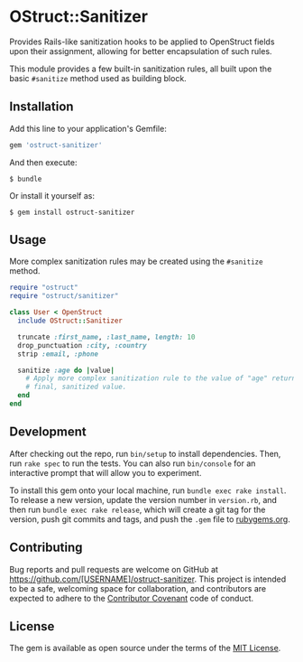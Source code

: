 # OStruct::Sanitizer

Provides Rails-like sanitization hooks to be applied to OpenStruct fields upon their assignment, allowing for better encapsulation of such rules.

This module provides a few built-in sanitization rules, all built upon the basic `#sanitize` method used as building block.

## Installation

Add this line to your application's Gemfile:

```ruby
gem 'ostruct-sanitizer'
```

And then execute:

    $ bundle

Or install it yourself as:

    $ gem install ostruct-sanitizer

## Usage

More complex sanitization rules may be created using the `#sanitize` method.

```ruby
require "ostruct"
require "ostruct/sanitizer"

class User < OpenStruct
  include OStruct::Sanitizer

  truncate :first_name, :last_name, length: 10
  drop_punctuation :city, :country
  strip :email, :phone

  sanitize :age do |value|
    # Apply more complex sanitization rule to the value of "age" returning the
    # final, sanitized value.
  end
end
```

## Development

After checking out the repo, run `bin/setup` to install dependencies. Then, run `rake spec` to run the tests. You can also run `bin/console` for an interactive prompt that will allow you to experiment.

To install this gem onto your local machine, run `bundle exec rake install`. To release a new version, update the version number in `version.rb`, and then run `bundle exec rake release`, which will create a git tag for the version, push git commits and tags, and push the `.gem` file to [rubygems.org](https://rubygems.org).

## Contributing

Bug reports and pull requests are welcome on GitHub at https://github.com/[USERNAME]/ostruct-sanitizer. This project is intended to be a safe, welcoming space for collaboration, and contributors are expected to adhere to the [Contributor Covenant](http://contributor-covenant.org) code of conduct.


## License

The gem is available as open source under the terms of the [MIT License](http://opensource.org/licenses/MIT).

